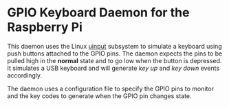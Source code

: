 # GPIO Keyboard Daemon for the Raspberry Pi

This daemon uses the Linux [uinput](http://thiemonge.org/getting-started-with-uinput)
subsystem to simulate a keyboard using push buttons attached to the GPIO pins. The
daemon expects the pins to be pulled high in the **normal** state and to go low
when the button is depressed. It simulates a USB keyboard and will generate
*key up* and *key down* events accordingly.

The daemon uses a configuration file to specify the GPIO pins to monitor and the
key codes to generate when the GPIO pin changes state.

